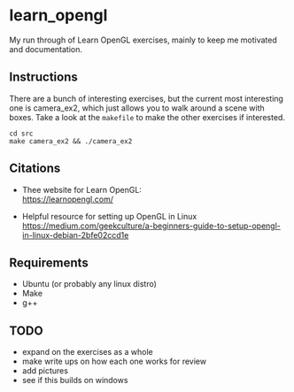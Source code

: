 # learn_opengl
My run through of Learn OpenGL exercises, mainly to keep me motivated and documentation.

## Instructions
There are a bunch of interesting exercises, but the current most interesting one is camera_ex2, which just allows you to walk around a scene with boxes.
Take a look at the `makefile` to make the other exercises if interested.
```
cd src
make camera_ex2 && ./camera_ex2
```

## Citations
- Thee website for Learn OpenGL:  
https://learnopengl.com/

- Helpful resource for setting up OpenGL in Linux  
https://medium.com/geekculture/a-beginners-guide-to-setup-opengl-in-linux-debian-2bfe02ccd1e

## Requirements
- Ubuntu (or probably any linux distro)
- Make
- g++

## TODO
- expand on the exercises as a whole
- make write ups on how each one works for review
- add pictures
- see if this builds on windows
